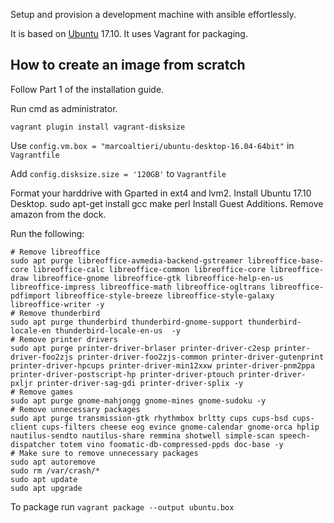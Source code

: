 Setup and provision a development machine with ansible effortlessly.

It is based on [Ubuntu](https://www.ubuntu.com/) 17.10. It uses Vagrant for packaging.

## How to create an image from scratch

Follow Part 1 of the installation guide.

Run cmd as administrator.

```
vagrant plugin install vagrant-disksize
```

Use `config.vm.box = "marcoaltieri/ubuntu-desktop-16.04-64bit"` in `Vagrantfile`

Add `config.disksize.size = '120GB'` to `Vagrantfile`

Format your harddrive with Gparted in ext4 and lvm2.
Install Ubuntu 17.10 Desktop.
sudo apt-get install gcc make perl
Install Guest Additions.
Remove amazon from the dock.


Run the following:
```
# Remove libreoffice
sudo apt purge libreoffice-avmedia-backend-gstreamer libreoffice-base-core libreoffice-calc libreoffice-common libreoffice-core libreoffice-draw libreoffice-gnome libreoffice-gtk libreoffice-help-en-us libreoffice-impress libreoffice-math libreoffice-ogltrans libreoffice-pdfimport libreoffice-style-breeze libreoffice-style-galaxy libreoffice-writer -y
# Remove thunderbird
sudo apt purge thunderbird thunderbird-gnome-support thunderbird-locale-en thunderbird-locale-en-us  -y
# Remove printer drivers
sudo apt purge printer-driver-brlaser printer-driver-c2esp printer-driver-foo2zjs printer-driver-foo2zjs-common printer-driver-gutenprint printer-driver-hpcups printer-driver-min12xxw printer-driver-pnm2ppa printer-driver-postscript-hp printer-driver-ptouch printer-driver-pxljr printer-driver-sag-gdi printer-driver-splix -y
# Remove games
sudo apt purge gnome-mahjongg gnome-mines gnome-sudoku -y
# Remove unnecessary packages
sudo apt purge transmission-gtk rhythmbox brltty cups cups-bsd cups-client cups-filters cheese eog evince gnome-calendar gnome-orca hplip nautilus-sendto nautilus-share remmina shotwell simple-scan speech-dispatcher totem vino foomatic-db-compressed-ppds doc-base -y
# Make sure to remove unnecessary packages
sudo apt autoremove
sudo rm /var/crash/*
sudo apt update
sudo apt upgrade
```

To package run `vagrant package --output ubuntu.box`
